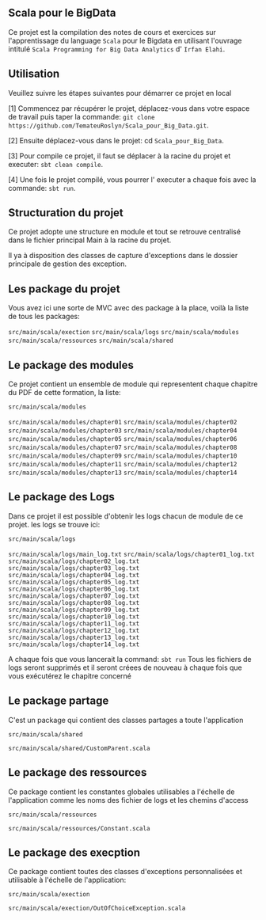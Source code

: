 ## Scala pour le BigData

Ce projet est la compilation des notes de cours et exercices sur l'apprentissage 
du language `Scala` pour le Bigdata en utilisant l'ouvrage intitulé `Scala Programming for Big Data Analytics`
d' `Irfan Elahi`.

## Utilisation

Veuillez suivre les étapes suivantes pour démarrer ce projet en local

[1] Commencez par récupérer le projet, déplacez-vous dans votre espace de travail puis taper la commande:
`git clone https://github.com/TemateuRoslyn/Scala_pour_Big_Data.git`.

[2] Ensuite déplacez-vous dans le projet: cd  `Scala_pour_Big_Data`.

[3] Pour compile ce projet, il faut se déplacer à la racine du projet et executer: `sbt clean compile`.

[4] Une fois le projet compilé, vous pourrer l' executer a chaque fois avec la commande: `sbt run`.

## Structuration du projet

Ce projet adopte une structure en module et tout se retrouve centralisé dans le fichier principal Main à
la racine du projet.

Il ya à disposition des classes de capture d'exceptions dans le dossier principale de gestion des exception.


## Les package du projet

Vous avez ici une  sorte de MVC avec des package à la place, voilà la liste de tous les packages:

`src/main/scala/exection`
`src/main/scala/logs`
`src/main/scala/modules`
`src/main/scala/ressources`
`src/main/scala/shared`
## Le package des modules

Ce projet contient un ensemble de module qui representent chaque chapitre du PDF de cette formation, la liste:

`src/main/scala/modules`

`src/main/scala/modules/chapter01`
`src/main/scala/modules/chapter02`
`src/main/scala/modules/chapter03`
`src/main/scala/modules/chapter04`
`src/main/scala/modules/chapter05`
`src/main/scala/modules/chapter06`
`src/main/scala/modules/chapter07`
`src/main/scala/modules/chapter08`
`src/main/scala/modules/chapter09`
`src/main/scala/modules/chapter10`
`src/main/scala/modules/chapter11`
`src/main/scala/modules/chapter12`
`src/main/scala/modules/chapter13`
`src/main/scala/modules/chapter14`
## Le package des Logs

Dans ce projet il est possible d'obtenir les logs chacun de module de ce projet.
les logs se trouve ici: 

`src/main/scala/logs`

`src/main/scala/logs/main_log.txt`
`src/main/scala/logs/chapter01_log.txt`
`src/main/scala/logs/chapter02_log.txt`
`src/main/scala/logs/chapter03_log.txt`
`src/main/scala/logs/chapter04_log.txt`
`src/main/scala/logs/chapter05_log.txt`
`src/main/scala/logs/chapter06_log.txt`
`src/main/scala/logs/chapter07_log.txt`
`src/main/scala/logs/chapter08_log.txt`
`src/main/scala/logs/chapter09_log.txt`
`src/main/scala/logs/chapter10_log.txt`
`src/main/scala/logs/chapter11_log.txt`
`src/main/scala/logs/chapter12_log.txt`
`src/main/scala/logs/chapter13_log.txt`
`src/main/scala/logs/chapter14_log.txt`

A chaque fois que vous lancerait la command: `sbt run`
Tous les fichiers de logs seront supprimés et il seront créees de nouveau à chaque fois que vous exécutérez le chapitre concerné

## Le package partage

C'est un package qui contient des classes partages a toute l'application

`src/main/scala/shared`

`src/main/scala/shared/CustomParent.scala`

## Le package des ressources

Ce package contient les constantes globales utilisables a l'échelle de l'application comme les noms des fichier de logs et les chemins d'access

`src/main/scala/ressources`

`src/main/scala/ressources/Constant.scala`

## Le package des execption

Ce package contient toutes des classes d'exceptions personnalisées et utilisable à l'échelle de l'application:

`src/main/scala/exection`

`src/main/scala/exection/OutOfChoiceException.scala`

